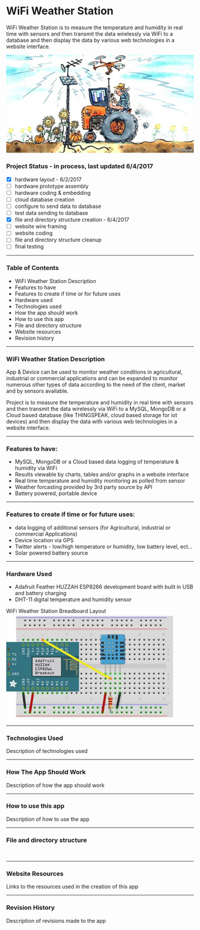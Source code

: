 # WiFi Weather Station
WiFi Weather Station is to measure the temperature and humidity in real time with sensors and then transmit the data wirelessly via WiFi to a database and then display the data by various web technologies in a website interface.

![WiFi Weather Station](assets/img/smart-farm.jpg)


### Project Status - in process, last updated 6/4/2017

  - [x]  hardware layout - 6/2/2017
  - [ ]  hardware prototype assembly 
  - [ ]  hardware coding & embedding
  - [ ]  cloud database creation
  - [ ]  configure to send data to database
  - [ ]  test data sending to database  
  - [x]  file and directory structure creation  - 6/4/2017
  - [ ]  website wire framing  
  - [ ]  website coding
  - [ ]  file and directory structure cleanup
  - [ ]  final testing
  
----

### Table of Contents

  -  WiFi Weather Station Description
  -  Features to have 
  -  Features to create if time or for future uses
  -  Hardware used
  -  Technologies used 
  -  How the app should work
  -  How to use this app
  -  File and directory structure
  -  Website resources
  -  Revision history
  
----

### WiFi Weather Station Description
App & Device can be used to monitor weather conditions in agricultural, industrial or commercial applications and can be expanded to monitor numerous other types of data according to the need of the client, market and by sensors available. 

Project is to measure the temperature and humidity in real time with sensors and then transmit the data wirelessly via WiFi to a MySQL, MongoDB or a Cloud based database (like THINGSPEAK, cloud based storage for iot devices) and then display the data with various web technologies in a website interface.


----

### Features to have:
- MySQL, MongoDB or a Cloud based data logging of temperature & humidity via WiFi
- Results viewable by charts, tables and/or graphs in a website interface
- Real time  temperature and humidity monitoring as polled from sensor 
- Weather forcasting provided by 3rd party source by API
- Battery powered, portable device


----

### Features to create if time or for future uses:
- data logging of additional sensors (for Agricultural, industrial or commercial Applications)
- Device location via GPS
- Twitter alerts - low/high temperature or humidity, low battery level, ect...
- Solar powered battery source


----

### Hardware Used

  - Adafruit Feather HUZZAH ESP8266 development board with built in USB and battery charging 
  - DHT-11 digital temperature and humidity sensor  
  
  
  WiFi Weather Station Breadboard Layout  
![WiFi Weather Station Breadboard Layout](assets/img/ESP8266-DHT11.jpg)
	

----

### Technologies Used

Description of technologies used 


----

### How The App Should Work

Description of how the app should work



----

### How to use this app

Description of how to use the app



----

### File and directory structure

```


```


----
### Website Resources 

Links to the resources used in the creation of this app


----
### Revision History 

Description of revisions made to the app

